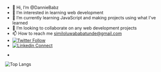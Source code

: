 - 👋 Hi, I’m @DannieBabz
- 👀 I’m interested in learning web development
- 🌱 I’m currently learning JavaScript and making projects using what I've learned
- 💞️ I’m looking to collaborate on any web development projects
- 📫 How to reach me similoluwababatunde@gmail.com
- [![Twitter Follow](https://img.shields.io/twitter/follow/Dannie_Babz?color=blue&logo=white&style=for-the-badge)](https://twitter.com/Dannie_Babz)
- [![Linkedin Connect](https://img.shields.io/badge/linkedin-%230077B5.svg?&style=for-the-badge&logo=linkedin&logoColor=white)](https://www.linkedin.com/in/babatunde-daniel-76786b229/)

<!---
DannieBabz/DannieBabz is a ✨ special ✨ repository because its `README.md` (this file) appears on your GitHub profile.
You can click the Preview link to take a look at your changes.
--->
-
![Top Langs](https://github-readme-stats.vercel.app/api/top-langs/?username=DannieBabz&theme=radical)
